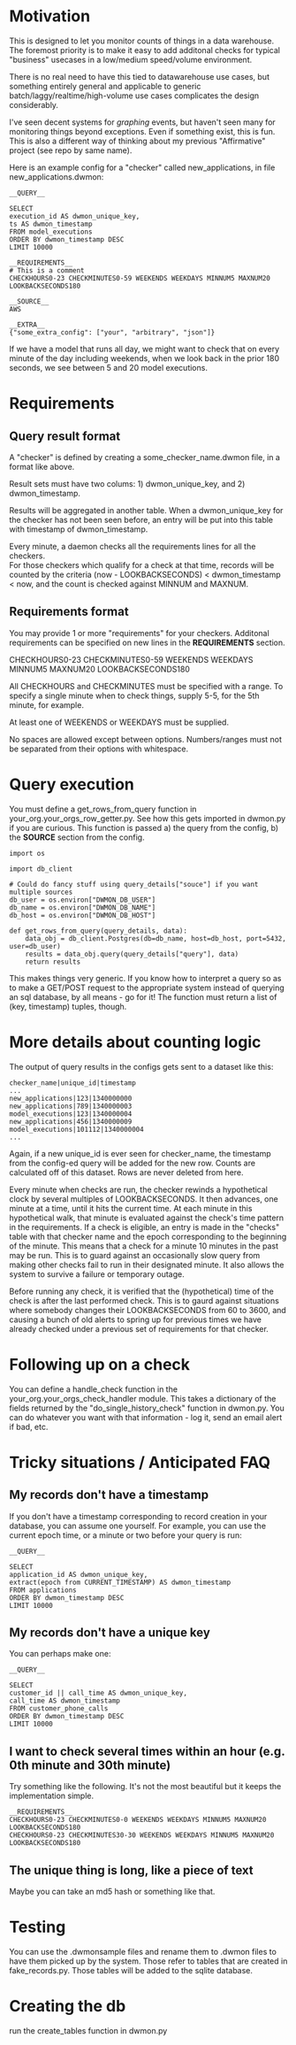 # Motivation

This is designed to let you monitor counts of things in a data warehouse.  
The foremost priority is to make it easy to add additonal checks for typical 
"business" usecases in a low/medium speed/volume environment.

There is no real need to have this tied to datawarehouse use cases, but something 
entirely general and applicable to generic batch/laggy/realtime/high-volume use 
cases complicates the design considerably.

I've seen decent systems for _graphing_ events, but haven't seen many for 
monitoring things beyond exceptions.  Even if something exist, this is fun.  This 
is also a different way of thinking about my previous "Affirmative" project (see repo by same name).

Here is an example config for a "checker" called new_applications, in file new_applications.dwmon:

```
__QUERY__

SELECT
execution_id AS dwmon_unique_key,
ts AS dwmon_timestamp
FROM model_executions
ORDER BY dwmon_timestamp DESC
LIMIT 10000

__REQUIREMENTS__
# This is a comment
CHECKHOURS0-23 CHECKMINUTES0-59 WEEKENDS WEEKDAYS MINNUM5 MAXNUM20 LOOKBACKSECONDS180

__SOURCE__
AWS

__EXTRA__
{"some_extra_config": ["your", "arbitrary", "json"]}
```

If we have a model that runs all day, we might want to check that on
every minute of the day including weekends, when we look back in the prior 
180 seconds, we see between 5 and 20 model executions.

# Requirements

## Query result format
A "checker" is defined by creating a some_checker_name.dwmon file, in a format 
like above.

Result sets must have two colums: 1) dwmon_unique_key, and 2) dwmon_timestamp.

Results will be aggregated in another table.  When a dwmon_unique_key for the
checker has not been seen before, an entry will be put into this table with
timestamp of dwmon_timestamp.

Every minute, a daemon checks all the requirements lines for all the checkers.  
For those checkers which qualify for a check at that time, records will be 
counted by the criteria (now - LOOKBACKSECONDS) < dwmon_timestamp < now, 
and the count is checked against MINNUM and MAXNUM.

## Requirements format
You may provide 1 or more "requirements" for your checkers.
Additonal requirements can be specified on new lines in the __REQUIREMENTS__ section.

CHECKHOURS0-23 CHECKMINUTES0-59 WEEKENDS WEEKDAYS MINNUM5 MAXNUM20 LOOKBACKSECONDS180

All CHECKHOURS and CHECKMINUTES must be specified with a range.  To specify 
a single minute when to check things, supply 5-5, for the 5th minute, for example.

At least one of WEEKENDS or WEEKDAYS must be supplied.

No spaces are allowed except between options.  Numbers/ranges must not be separated 
from their options with whitespace.

# Query execution
You must define a get_rows_from_query function in your_org.your_orgs_row_getter.py.  See how this 
gets imported in dwmon.py if you are curious. This function is passed a) the query from the config, 
b) the __SOURCE__ section from the config.

```
import os

import db_client

# Could do fancy stuff using query_details["souce"] if you want multiple sources
db_user = os.environ["DWMON_DB_USER"]
db_name = os.environ["DWMON_DB_NAME"]
db_host = os.environ["DWMON_DB_HOST"]

def get_rows_from_query(query_details, data):
    data_obj = db_client.Postgres(db=db_name, host=db_host, port=5432, user=db_user)
    results = data_obj.query(query_details["query"], data)
    return results
```

This makes things very generic.  If you know how to interpret a query so as to make a GET/POST 
request to the appropriate system instead of querying an sql database, by all means - go for it!
The function must return a list of (key, timestamp) tuples, though.

# More details about counting logic
The output of query results in the configs gets sent to a dataset like this:

```
checker_name|unique_id|timestamp
...
new_applications|123|1340000000
new_applications|789|1340000003
model_executions|123|1340000004
new_applications|456|1340000009
model_executions|101112|1340000004
...
```

Again, if a new unique_id is ever seen for checker_name, the timestamp from the
config-ed query will be added for the new row.  Counts are calculated off of
this dataset.  Rows are never deleted from here.


Every minute when checks are run, the checker rewinds a hypothetical clock 
by several multiples of LOOKBACKSECONDS.  It then advances, one minute 
at a time, until it hits the current time.  At each minute in this hypothetical 
walk, that minute is evaluated against the check's time pattern in the requirements.
If a check is eligible, an entry is made in the "checks" table with that checker name 
and the epoch corresponding to the beginning of the minute.  This means that a check 
for a minute 10 minutes in the past may be run.  This is to guard against an occasionally 
slow query from making other checks fail to run in their designated minute.  It also 
allows the system to survive a failure or temporary outage.

Before running any check, it is verified that the (hypothetical) time of the
check is after the last performed check.  This is to gaurd against situations 
where somebody changes their LOOKBACKSECONDS from 60 to 3600, and causing a 
bunch of old alerts to spring up for previous times we have already checked under 
a previous set of requirements for that checker.

# Following up on a check
You can define a handle_check function in the your_org.your_orgs_check_handler module.  This takes a 
dictionary of the fields returned by the "do_single_history_check" function in dwmon.py.  You 
can do whatever you want with that information - log it, send an email alert if bad, etc.

# Tricky situations / Anticipated FAQ
## My records don't have a timestamp
If you don't have a timestamp corresponding to record creation in your database, 
you can assume one yourself.  For example, you can use the current epoch time, 
or a minute or two before your query is run:

```
__QUERY__

SELECT
application_id AS dwmon_unique_key,
extract(epoch from CURRENT_TIMESTAMP) AS dwmon_timestamp
FROM applications
ORDER BY dwmon_timestamp DESC
LIMIT 10000
```

## My records don't have a unique key
You can perhaps make one:
```
__QUERY__

SELECT
customer_id || call_time AS dwmon_unique_key,
call_time AS dwmon_timestamp
FROM customer_phone_calls
ORDER BY dwmon_timestamp DESC
LIMIT 10000
```

## I want to check several times within an hour (e.g. 0th minute and 30th minute)
Try something like the following.  It's not the most beautiful but it keeps 
the implementation simple.

```
__REQUIREMENTS__
CHECKHOURS0-23 CHECKMINUTES0-0 WEEKENDS WEEKDAYS MINNUM5 MAXNUM20 LOOKBACKSECONDS180
CHECKHOURS0-23 CHECKMINUTES30-30 WEEKENDS WEEKDAYS MINNUM5 MAXNUM20 LOOKBACKSECONDS180
```

## The unique thing is long, like a piece of text
Maybe you can take an md5 hash or something like that.

# Testing
You can use the .dwmonsample files and rename them to .dwmon files to have them picked up by the
system.  Those refer to tables that are created in fake_records.py.  Those tables will be added 
to the sqlite database.

# Creating the db
run the create_tables function in dwmon.py
